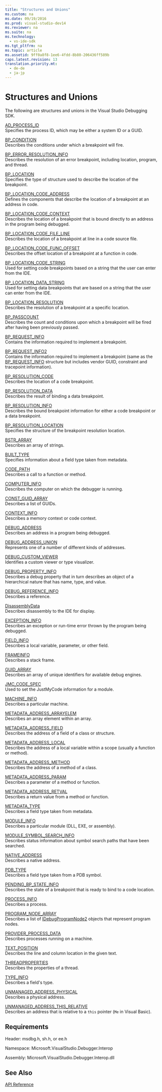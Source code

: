 ```yaml
---
title: "Structures and Unions"
ms.custom: na
ms.date: 09/19/2016
ms.prod: visual-studio-dev14
ms.reviewer: na
ms.suite: na
ms.technology: 
  - vs-ide-sdk
ms.tgt_pltfrm: na
ms.topic: article
ms.assetid: 9ff0a8f8-1ee6-4fdd-8b80-206436ff589b
caps.latest.revision: 13
translation.priority.mt: 
  - de-de
  - ja-jp
---
```

# Structures and Unions
The following are structures and unions in the Visual Studio Debugging SDK.  
  
 [AD_PROCESS_ID](../vs140/AD_PROCESS_ID.md)  
 Specifies the process ID, which may be either a system ID or a GUID.  
  
 [BP_CONDITION](../vs140/BP_CONDITION.md)  
 Describes the conditions under which a breakpoint will fire.  
  
 [BP_ERROR_RESOLUTION_INFO](../vs140/BP_ERROR_RESOLUTION_INFO.md)  
 Describes the resolution of an error breakpoint, including location, program, and thread.  
  
 [BP_LOCATION](../vs140/BP_LOCATION.md)  
 Specifies the type of structure used to describe the location of the breakpoint.  
  
 [BP_LOCATION_CODE_ADDRESS](../vs140/BP_LOCATION_CODE_ADDRESS.md)  
 Defines the components that describe the location of a breakpoint at an address in code.  
  
 [BP_LOCATION_CODE_CONTEXT](../vs140/BP_LOCATION_CODE_CONTEXT.md)  
 Describes the location of a breakpoint that is bound directly to an address in the program being debugged.  
  
 [BP_LOCATION_CODE_FILE_LINE](../vs140/BP_LOCATION_CODE_FILE_LINE.md)  
 Describes the location of a breakpoint at line in a code source file.  
  
 [BP_LOCATION_CODE_FUNC_OFFSET](../vs140/BP_LOCATION_CODE_FUNC_OFFSET.md)  
 Describes the offset location of a breakpoint at a function in code.  
  
 [BP_LOCATION_CODE_STRING](../vs140/BP_LOCATION_CODE_STRING.md)  
 Used for setting code breakpoints based on a string that the user can enter from the IDE.  
  
 [BP_LOCATION_DATA_STRING](../vs140/BP_LOCATION_DATA_STRING.md)  
 Used for setting data breakpoints that are based on a string that the user can enter from the IDE.  
  
 [BP_LOCATION_RESOLUTION](../vs140/BP_LOCATION_RESOLUTION.md)  
 Describes the resolution of a breakpoint at a specific location.  
  
 [BP_PASSCOUNT](../vs140/BP_PASSCOUNT.md)  
 Describes the count and conditions upon which a breakpoint will be fired after having been previously passed.  
  
 [BP_REQUEST_INFO](../vs140/BP_REQUEST_INFO.md)  
 Contains the information required to implement a breakpoint.  
  
 [BP_REQUEST_INFO2](../vs140/BP_REQUEST_INFO2.md)  
 Contains the information required to implement a breakpoint (same as the [BP_REQUEST_INFO](../vs140/BP_REQUEST_INFO.md) structure but includes vendor GUID, constraint and tracepoint information).  
  
 [BP_RESOLUTION_CODE](../vs140/BP_RESOLUTION_CODE.md)  
 Describes the location of a code breakpoint.  
  
 [BP_RESOLUTION_DATA](../vs140/BP_RESOLUTION_DATA.md)  
 Describes the result of binding a data breakpoint.  
  
 [BP_RESOLUTION_INFO](../vs140/BP_RESOLUTION_INFO.md)  
 Describes the bound breakpoint information for either a code breakpoint or a data breakpoint.  
  
 [BP_RESOLUTION_LOCATION](../vs140/BP_RESOLUTION_LOCATION.md)  
 Specifies the structure of the breakpoint resolution location.  
  
 [BSTR_ARRAY](../vs140/BSTR_ARRAY.md)  
 Describes an array of strings.  
  
 [BUILT_TYPE](../vs140/BUILT_TYPE.md)  
 Specifies information about a field type taken from metadata.  
  
 [CODE_PATH](../vs140/CODE_PATH.md)  
 Describes a call to a function or method.  
  
 [COMPUTER_INFO](../vs140/COMPUTER_INFO.md)  
 Describes the computer on which the debugger is running.  
  
 [CONST_GUID_ARRAY](../vs140/CONST_GUID_ARRAY.md)  
 Describes a list of GUIDs.  
  
 [CONTEXT_INFO](../vs140/CONTEXT_INFO.md)  
 Describes a memory context or code context.  
  
 [DEBUG_ADDRESS](../vs140/DEBUG_ADDRESS.md)  
 Describes an address in a program being debugged.  
  
 [DEBUG_ADDRESS_UNION](../vs140/DEBUG_ADDRESS_UNION.md)  
 Represents one of a number of different kinds of addresses.  
  
 [DEBUG_CUSTOM_VIEWER](../vs140/DEBUG_CUSTOM_VIEWER.md)  
 Identifies a custom viewer or type visualizer.  
  
 [DEBUG_PROPERTY_INFO](../vs140/DEBUG_PROPERTY_INFO.md)  
 Describes a debug property that in turn describes an object of a hierarchical nature that has name, type, and value.  
  
 [DEBUG_REFERENCE_INFO](../vs140/DEBUG_REFERENCE_INFO.md)  
 Describes a reference.  
  
 [DisassemblyData](../vs140/DisassemblyData.md)  
 Describes disassembly to the IDE for display.  
  
 [EXCEPTION_INFO](../vs140/EXCEPTION_INFO.md)  
 Describes an exception or run-time error thrown by the program being debugged.  
  
 [FIELD_INFO](../vs140/FIELD_INFO.md)  
 Describes a local variable, parameter, or other field.  
  
 [FRAMEINFO](../vs140/FRAMEINFO.md)  
 Describes a stack frame.  
  
 [GUID_ARRAY](../vs140/GUID_ARRAY.md)  
 Describes an array of unique identifiers for available debug engines.  
  
 [JMC_CODE_SPEC](../vs140/JMC_CODE_SPEC.md)  
 Used to set the JustMyCode information for a module.  
  
 [MACHINE_INFO](../vs140/MACHINE_INFO.md)  
 Describes a particular machine.  
  
 [METADATA_ADDRESS_ARRAYELEM](../vs140/METADATA_ADDRESS_ARRAYELEM.md)  
 Describes an array element within an array.  
  
 [METADATA_ADDRESS_FIELD](../vs140/METADATA_ADDRESS_FIELD.md)  
 Describes the address of a field of a class or structure.  
  
 [METADATA_ADDRESS_LOCAL](../vs140/METADATA_ADDRESS_LOCAL.md)  
 Describes the address of a local variable within a scope (usually a function or method).  
  
 [METADATA_ADDRESS_METHOD](../vs140/METADATA_ADDRESS_METHOD.md)  
 Describes the address of a method of a class.  
  
 [METADATA_ADDRESS_PARAM](../vs140/METADATA_ADDRESS_PARAM.md)  
 Describes a parameter of a method or function.  
  
 [METADATA_ADDRESS_RETVAL](../vs140/METADATA_ADDRESS_RETVAL.md)  
 Describes a return value from a method or function.  
  
 [METADATA_TYPE](../vs140/METADATA_TYPE.md)  
 Describes a field type taken from metadata.  
  
 [MODULE_INFO](../vs140/MODULE_INFO.md)  
 Describes a particular module (DLL, EXE, or assembly).  
  
 [MODULE_SYMBOL_SEARCH_INFO](../vs140/MODULE_SYMBOL_SEARCH_INFO.md)  
 Describes status information about symbol search paths that have been searched.  
  
 [NATIVE_ADDRESS](../vs140/NATIVE_ADDRESS.md)  
 Describes a native address.  
  
 [PDB_TYPE](../vs140/PDB_TYPE.md)  
 Describes a field type taken from a PDB symbol.  
  
 [PENDING_BP_STATE_INFO](../vs140/PENDING_BP_STATE_INFO.md)  
 Describes the state of a breakpoint that is ready to bind to a code location.  
  
 [PROCESS_INFO](../vs140/PROCESS_INFO.md)  
 Describes a process.  
  
 [PROGRAM_NODE_ARRAY](../vs140/PROGRAM_NODE_ARRAY.md)  
 Describes a list of [IDebugProgramNode2](../vs140/IDebugProgramNode2.md) objects that represent program nodes.  
  
 [PROVIDER_PROCESS_DATA](../vs140/PROVIDER_PROCESS_DATA.md)  
 Describes processes running on a machine.  
  
 [TEXT_POSITION](../vs140/TEXT_POSITION.md)  
 Describes the line and column location in the given text.  
  
 [THREADPROPERTIES](../vs140/THREADPROPERTIES.md)  
 Describes the properties of a thread.  
  
 [TYPE_INFO](../vs140/TYPE_INFO.md)  
 Describes a field's type.  
  
 [UNMANAGED_ADDRESS_PHYSICAL](../vs140/UNMANAGED_ADDRESS_PHYSICAL.md)  
 Describes a physical address.  
  
 [UNMANAGED_ADDRESS_THIS_RELATIVE](../vs140/UNMANAGED_ADDRESS_THIS_RELATIVE.md)  
 Describes an address that is relative to a `this` pointer (`Me` in Visual Basic).  
  
## Requirements  
 Header: msdbg.h, sh.h, or ee.h  
  
 Namespace: Microsoft.VisualStudio.Debugger.Interop  
  
 Assembly: Microsoft.VisualStudio.Debugger.Interop.dll  
  
## See Also  
 [API Reference](../vs140/API-Reference--Visual-Studio-Debugging-.md)